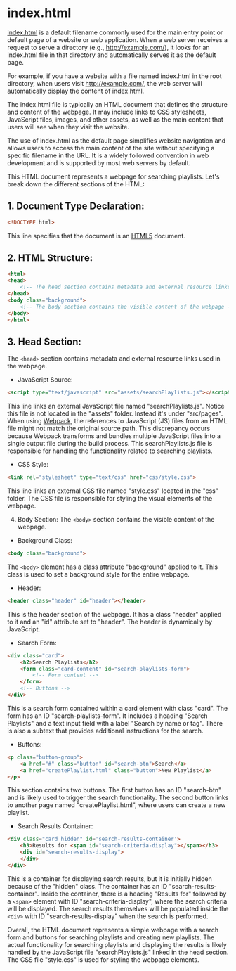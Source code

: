# index.html

[index.html](index.html) is a default filename commonly used for the main entry point or default page of a website or web application. When a web server receives a request to serve a directory (e.g., http://example.com/), it looks for an index.html file in that directory and automatically serves it as the default page.

For example, if you have a website with a file named index.html in the root directory, when users visit http://example.com/, the web server will automatically display the content of index.html.

The index.html file is typically an HTML document that defines the structure and content of the webpage. It may include links to CSS stylesheets, JavaScript files, images, and other assets, as well as the main content that users will see when they visit the website.

The use of index.html as the default page simplifies website navigation and allows users to access the main content of the site without specifying a specific filename in the URL. It is a widely followed convention in web development and is supported by most web servers by default.


This HTML document represents a webpage for searching playlists. Let's break down the different sections of the HTML:

## 1. Document Type Declaration:
```html
<!DOCTYPE html>
```
This line specifies that the document is an [HTML5](https://www.techtarget.com/whatis/definition/HTML5) document.

## 2. HTML Structure:
```html
<html>
<head>
    <!-- The head section contains metadata and external resource links -->
</head>
<body class="background">
    <!-- The body section contains the visible content of the webpage -->
</body>
</html>
```

## 3. Head Section:
The `<head>` section contains metadata and external resource links used in the webpage.

- JavaScript Source:
```html
<script type="text/javascript" src="assets/searchPlaylists.js"></script>
```
This line links an external JavaScript file named "searchPlaylists.js". Notice this file is not located in the "assets" folder. Instead it's under "src/pages". When using [Webpack](https://www.freecodecamp.org/news/an-intro-to-webpack-what-it-is-and-how-to-use-it-8304ecdc3c60/), the references to JavaScript (JS) files from an HTML file might not match the original source path. This discrepancy occurs because Webpack transforms and bundles multiple JavaScript files into a single output file during the build process. This searchPlaylists.js file is responsible for handling the functionality related to searching playlists.


- CSS Style:
```html
<link rel="stylesheet" type="text/css" href="css/style.css">
```
This line links an external CSS file named "style.css" located in the "css" folder. The CSS file is responsible for styling the visual elements of the webpage.

4. Body Section:
The `<body>` section contains the visible content of the webpage.

- Background Class:
```html
<body class="background">
```
The `<body>` element has a class attribute "background" applied to it. This class is used to set a background style for the entire webpage.

- Header:
```html
<header class="header" id="header"></header>
```
This is the header section of the webpage. It has a class "header" applied to it and an "id" attribute set to "header". The header is dynamically by JavaScript.

- Search Form:
```html
<div class="card">
    <h2>Search Playlists</h2>
    <form class="card-content" id="search-playlists-form">
        <!-- Form content -->
    </form>
    <!-- Buttons -->
</div>
```
This is a search form contained within a card element with class "card". The form has an ID "search-playlists-form". It includes a heading "Search Playlists" and a text input field with a label "Search by name or tag". There is also a subtext that provides additional instructions for the search.

- Buttons:
```html
<p class="button-group">
    <a href="#" class="button" id="search-btn">Search</a>
    <a href="createPlaylist.html" class="button">New Playlist</a>
</p>
```
This section contains two buttons. The first button has an ID "search-btn" and is likely used to trigger the search functionality. The second button links to another page named "createPlaylist.html", where users can create a new playlist.

- Search Results Container:
```html
<div class="card hidden" id='search-results-container'>
    <h3>Results for <span id="search-criteria-display"></span></h3>
    <div id="search-results-display">
    </div>
</div>
```
This is a container for displaying search results, but it is initially hidden because of the "hidden" class. The container has an ID "search-results-container". Inside the container, there is a heading "Results for" followed by a `<span>` element with ID "search-criteria-display", where the search criteria will be displayed. The search results themselves will be populated inside the `<div>` with ID "search-results-display" when the search is performed.

Overall, the HTML document represents a simple webpage with a search form and buttons for searching playlists and creating new playlists. The actual functionality for searching playlists and displaying the results is likely handled by the JavaScript file "searchPlaylists.js" linked in the head section. The CSS file "style.css" is used for styling the webpage elements.